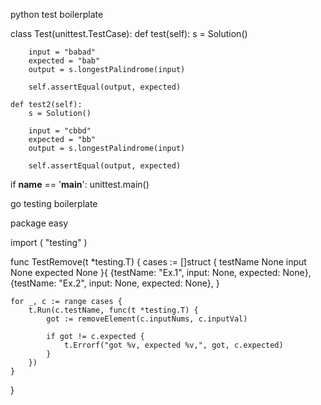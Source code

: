 
python test boilerplate

class Test(unittest.TestCase):
    def test(self):
        s = Solution()
        
        input = "babad"
        expected = "bab"
        output = s.longestPalindrome(input)
        
        self.assertEqual(output, expected)
                
    def test2(self):
        s = Solution()
        
        input = "cbbd"
        expected = "bb"
        output = s.longestPalindrome(input)
        
        self.assertEqual(output, expected)

if __name__ == '__main__':
    unittest.main()


go testing boilerplate

package easy

import (
	"testing"
)

func TestRemove(t *testing.T) {
	cases := []struct {
		testName None
		input None
		expected  None
	}{
		{testName: "Ex.1", input: None, expected: None},
		{testName: "Ex.2", input: None, expected: None},
	}

	for _, c := range cases {
		t.Run(c.testName, func(t *testing.T) {
			got := removeElement(c.inputNums, c.inputVal)

			if got != c.expected {
				t.Errorf("got %v, expected %v,", got, c.expected)
			}
		})
	}
}

